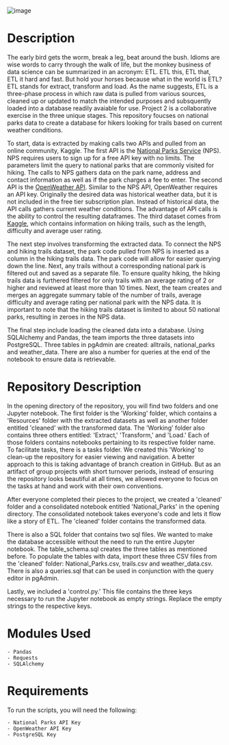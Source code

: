 ![image](https://user-images.githubusercontent.com/107419765/190485450-2c0ff39a-31fe-4b69-99a5-cbc122e01b19.png)


# Description

The early bird gets the worm, break a leg, beat around the bush. Idioms are wise words to carry through the walk of life, but the monkey business of data science can be summarized in an acronym: ETL. ETL this, ETL that, ETL it hard and fast. But hold your horses because what in the world is ETL? ETL stands for extract, transform and load. As the name suggests, ETL is a three-phase process in which raw data is pulled from various sources, cleaned up or updated to match the intended purposes and subsquently loaded into a database readily avaiable for use. Project 2 is a collaborative exercise in the three unique stages. This repository foucses on national parks data to create a database for hikers looking for trails based on current weather conditions.

To start, data is extracted by making calls two APIs and pulled from an online community, Kaggle. The first API is the [National Parks Service](https://www.nps.gov/subjects/developer/api-documentation.htm#/) (NPS). NPS requires users to sign up for a free API key with no limits. The parameters limit the query to national parks that are commonly visited for hiking. The calls to NPS gathers data on the park name, address and contact information as well as if the park charges a fee to enter. The second API is the [OpenWeather API](https://openweathermap.org/current). Similar to the NPS API, OpenWeather requires an API key. Originally the desired data was historical weather data, but it is not included in the free tier subscription plan. Instead of historical data, the API calls gathers current weather conditions. The advantage of API calls is the ability to control the resulting dataframes. The third dataset comes from [Kaggle](https://www.kaggle.com/datasets/planejane/national-park-trails), which contains information on hiking trails, such as the length, difficulty and average user rating.

The next step involves transforming the extracted data. To connect the NPS and hiking trails dataset, the park code pulled from NPS is inserted as a column in the hiking trails data. The park code will allow for easier querying down the line. Next, any trails without a corresponding national park is filtered out and saved as a separate file. To ensure quality hiking, the hiking trails data is furthered filtered for only trails with an average rating of 2 or higher and reviewed at least more than 10 times. Next, the team creates and merges an aggregate summary table of the number of trails, average difficulty and average rating per national park with the NPS data. It is important to note that the hiking trails dataset is limited to about 50 national parks, resulting in zeroes in the NPS data.

The final step include loading the cleaned data into a database. Using SQLAlchemy and Pandas, the team imports the three datasets into PostgreSQL. Three tables in pgAdmin are created: alltrails, national_parks and weather_data. There are also a number for queries at the end of the notebook to ensure data is retrievable.

# Repository Description
In the opening directory of the repository, you will find two folders and one Jupyter notebook. The first folder is the 'Working' folder, which contains a 'Resources' folder with the extracted datasets as well as another folder entitled 'cleaned' with the transformed data. The 'Working' folder also contains three others entitled: 'Extract,' 'Transform,' and 'Load.' Each of those folders contains notebooks pertaining to its respective folder name. To facilitate tasks, there is a tasks folder. We created this 'Working' to clean-up the repository for easier viewing and navigation. A better approach to this is taking advantage of branch creation in GitHub. But as an artifact of group projects with short turnover periods, instead of ensuring the repository looks beautiful at all times, we allowed everyone to focus on the tasks at hand and work with their own conventions.

After everyone completed their pieces to the project, we created a 'cleaned' folder and a consolidated notebook entitled 'National_Parks' in the opening directory. The consolidated notebook takes everyone's code and lets it flow like a story of ETL. The 'cleaned' folder contains the transformed data.

There is also a SQL folder that contains two sql files. We wanted to make the database accessible without the need to run the entire Jupyter notebook. The table_schema.sql creates the three tables as mentioned before. To populate the tables with data, import these three CSV files from the 'cleaned' folder: National_Parks.csv, trails.csv and weather_data.csv. There is also a queries.sql that can be used in conjunction with the query editor in pgAdmin.

Lastly, we included a 'control.py.' This file contains the three keys necessary to run the Jupyter notebook as empty strings. Replace the empty strings to the respective keys.

# Modules Used
    - Pandas
    - Requests
    - SQLAlchemy

# Requirements
To run the scripts, you will need the following:

    - National Parks API Key
    - OpenWeather API Key
    - PostgreSQL Key
